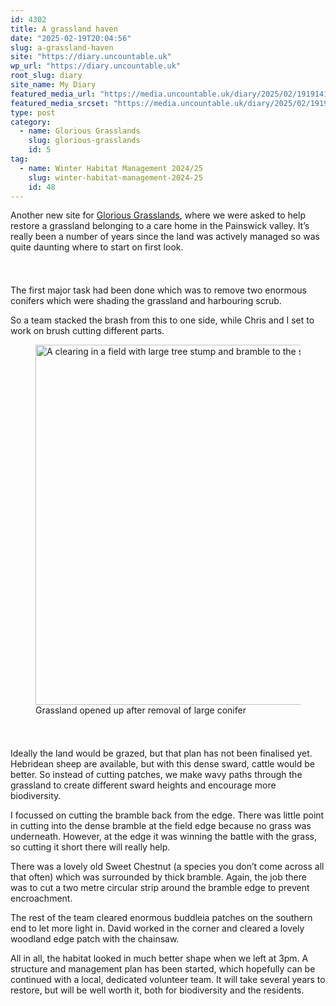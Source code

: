 ```yaml
---
id: 4302
title: A grassland haven
date: "2025-02-19T20:04:56"
slug: a-grassland-haven
site: "https://diary.uncountable.uk"
wp_url: "https://diary.uncountable.uk"
root_slug: diary
site_name: My Diary
featured_media_url: "https://media.uncountable.uk/diary/2025/02/19191413/IMG20250219134341.webp"
featured_media_srcset: "https://media.uncountable.uk/diary/2025/02/19191413/IMG20250219134341-300x169.webp 300w, https://media.uncountable.uk/diary/2025/02/19191413/IMG20250219134341-1024x576.webp 1024w, https://media.uncountable.uk/diary/2025/02/19191413/IMG20250219134341-150x150.webp 150w, https://media.uncountable.uk/diary/2025/02/19191413/IMG20250219134341-640x360.webp 640w, https://media.uncountable.uk/diary/2025/02/19191413/IMG20250219134341.webp 1959w"
type: post
category:
  - name: Glorious Grasslands
    slug: glorious-grasslands
    id: 5
tag:
  - name: Winter Habitat Management 2024/25
    slug: winter-habitat-management-2024-25
    id: 48
---
```



<p>Another new site for <a href="https://www.cotswolds-nl.org.uk/looking-after/our-grasslands-projects/glorious-cotswolds-grasslands/">Glorious Grasslands</a>, where we were asked to help restore a grassland belonging to a care home in the Painswick valley.  It&#8217;s really been a number of years since the land was actively managed so was quite daunting where to start on first look.</p>


<style>.kb-row-layout-id4302_f051b1-d3 > .kt-row-column-wrap{align-content:start;}:where(.kb-row-layout-id4302_f051b1-d3 > .kt-row-column-wrap) > .wp-block-kadence-column{justify-content:start;}.kb-row-layout-id4302_f051b1-d3 > .kt-row-column-wrap{column-gap:var(--global-kb-gap-md, 2rem);row-gap:var(--global-kb-gap-md, 2rem);padding-top:var(--global-kb-spacing-sm, 1.5rem);padding-bottom:var(--global-kb-spacing-sm, 1.5rem);grid-template-columns:repeat(2, minmax(0, 1fr));}.kb-row-layout-id4302_f051b1-d3 > .kt-row-layout-overlay{opacity:0.30;}@media all and (max-width: 1024px){.kb-row-layout-id4302_f051b1-d3 > .kt-row-column-wrap{grid-template-columns:repeat(2, minmax(0, 1fr));}}@media all and (max-width: 767px){.kb-row-layout-id4302_f051b1-d3 > .kt-row-column-wrap{grid-template-columns:minmax(0, 1fr);}.kb-row-layout-id4302_f051b1-d3 > .kt-row-column-wrap > .wp-block-kadence-column:nth-of-type(1){order:2;}.kb-row-layout-id4302_f051b1-d3 > .kt-row-column-wrap > .wp-block-kadence-column:nth-of-type(2){order:1;}.kb-row-layout-id4302_f051b1-d3 > .kt-row-column-wrap > .wp-block-kadence-column:nth-of-type(3){order:12;}.kb-row-layout-id4302_f051b1-d3 > .kt-row-column-wrap > .wp-block-kadence-column:nth-of-type(4){order:11;}.kb-row-layout-id4302_f051b1-d3 > .kt-row-column-wrap > .wp-block-kadence-column:nth-of-type(5){order:22;}.kb-row-layout-id4302_f051b1-d3 > .kt-row-column-wrap > .wp-block-kadence-column:nth-of-type(6){order:21;}.kb-row-layout-id4302_f051b1-d3 > .kt-row-column-wrap > .wp-block-kadence-column:nth-of-type(7){order:32;}.kb-row-layout-id4302_f051b1-d3 > .kt-row-column-wrap > .wp-block-kadence-column:nth-of-type(8){order:31;}}</style><div class="kb-row-layout-wrap kb-row-layout-id4302_f051b1-d3 alignnone wp-block-kadence-rowlayout"><div class="kt-row-column-wrap kt-has-2-columns kt-row-layout-equal kt-tab-layout-inherit kt-mobile-layout-row kt-row-valign-top">
<style>.kadence-column4302_f137ec-e4 > .kt-inside-inner-col,.kadence-column4302_f137ec-e4 > .kt-inside-inner-col:before{border-top-left-radius:0px;border-top-right-radius:0px;border-bottom-right-radius:0px;border-bottom-left-radius:0px;}.kadence-column4302_f137ec-e4 > .kt-inside-inner-col{column-gap:var(--global-kb-gap-sm, 1rem);}.kadence-column4302_f137ec-e4 > .kt-inside-inner-col{flex-direction:column;}.kadence-column4302_f137ec-e4 > .kt-inside-inner-col > .aligncenter{width:100%;}.kadence-column4302_f137ec-e4 > .kt-inside-inner-col:before{opacity:0.3;}.kadence-column4302_f137ec-e4{position:relative;}@media all and (max-width: 1024px){.kadence-column4302_f137ec-e4 > .kt-inside-inner-col{flex-direction:column;justify-content:center;}}@media all and (max-width: 767px){.kadence-column4302_f137ec-e4 > .kt-inside-inner-col{flex-direction:column;justify-content:center;}}</style>
<div class="wp-block-kadence-column kadence-column4302_f137ec-e4"><div class="kt-inside-inner-col">
<p>The first major task had been done which was to remove two enormous conifers which were shading the grassland and harbouring scrub.</p>



<p>So a team stacked the brash from this to one side, while Chris and I set to work on brush cutting different parts.</p>
</div></div>


<style>.kadence-column4302_bd11f5-d2 > .kt-inside-inner-col,.kadence-column4302_bd11f5-d2 > .kt-inside-inner-col:before{border-top-left-radius:0px;border-top-right-radius:0px;border-bottom-right-radius:0px;border-bottom-left-radius:0px;}.kadence-column4302_bd11f5-d2 > .kt-inside-inner-col{column-gap:var(--global-kb-gap-sm, 1rem);}.kadence-column4302_bd11f5-d2 > .kt-inside-inner-col{flex-direction:column;}.kadence-column4302_bd11f5-d2 > .kt-inside-inner-col > .aligncenter{width:100%;}.kadence-column4302_bd11f5-d2 > .kt-inside-inner-col:before{opacity:0.3;}.kadence-column4302_bd11f5-d2{position:relative;}@media all and (max-width: 1024px){.kadence-column4302_bd11f5-d2 > .kt-inside-inner-col{flex-direction:column;justify-content:center;}}@media all and (max-width: 767px){.kadence-column4302_bd11f5-d2 > .kt-inside-inner-col{flex-direction:column;justify-content:center;}}</style>
<div class="wp-block-kadence-column kadence-column4302_bd11f5-d2"><div class="kt-inside-inner-col">
<figure class="wp-block-image size-large"><img loading="lazy" decoding="async" width="1024" height="576" src="https://media.uncountable.uk/diary/2025/02/19191403/IMG20250219122403-1024x576.webp" alt="A clearing in a field with large tree stump and bramble to the side" class="wp-image-4297" srcset="https://media.uncountable.uk/diary/2025/02/19191403/IMG20250219122403-1024x576.webp 1024w, https://media.uncountable.uk/diary/2025/02/19191403/IMG20250219122403-300x169.webp 300w, https://media.uncountable.uk/diary/2025/02/19191403/IMG20250219122403-640x360.webp 640w, https://media.uncountable.uk/diary/2025/02/19191403/IMG20250219122403.webp 1959w" sizes="auto, (max-width: 1024px) 100vw, 1024px" /><figcaption class="wp-element-caption">Grassland opened up after removal of large conifer</figcaption></figure>
</div></div>

</div></div>


<p>Ideally the land would be grazed, but that plan has not been finalised yet.  Hebridean sheep are available, but with this dense sward, cattle would be better.  So instead of cutting patches, we make wavy paths through the grassland to create different sward heights and encourage more biodiversity.</p>



<p>I focussed on cutting the bramble back from the edge.  There was little point in cutting into the dense bramble at the field edge because no grass was underneath.  However, at the edge it was winning the battle with the grass, so cutting it short there will really help.</p>



<p>There was a lovely old Sweet Chestnut (a species you don&#8217;t come across all that often) which was surrounded by thick bramble. Again, the job there was to cut a two metre circular strip around the bramble edge to prevent encroachment.</p>



<p>The rest of the team cleared enormous buddleia patches on the southern end to let more light in. David worked in the corner and cleared a lovely woodland edge patch with the chainsaw.</p>



<p>All in all, the habitat looked in much better shape when we left at 3pm.  A structure and management plan has been started, which hopefully can be continued with a local, dedicated volunteer team.  It will take several years to restore, but will be well worth it, both for biodiversity and the residents.</p>
